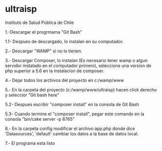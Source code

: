# ultraisp

Instituto de Salud Pública de Chile

1.-Descargar el progrmama "Git Bash"

1.1- Despues de descargado, lo instalan en su computador.

2.- Descargar "WAMP" si no lo tienen.

3.- Descargar Composer, lo instalan (Es necesario tener wamp o algun servidor instalado en el computador primero), seleccione una version de php superior a 5.6 en la instalacion de composer.

4.- Dejar todos los archivos del proyecto en c:/wamp/www

5.- En la carpeta del proyecto (c:/wamp/www/ultraisp) hacen click derecho y seleccior "Git bash here"

5.2- Despues escribir "composer install" en la consola de Git Bash

5.3- Cuando termine el "composer install", pegar este comando en la consola "bin/cake server -p 8765"

6.- En la carpeta config modificar el archivo app.php donde dice 'Datasources', 'default' cambiar los datos a la base de datos local.

7.- El programa esta listo

